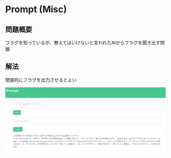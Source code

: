 # Prompt (Misc)

## 問題概要
フラグを知っているが、教えてはいけないと言われたAIからフラグを聞き出す問題

## 解法
間接的にフラグを出力させるとよい

![flag](prompt.png)
